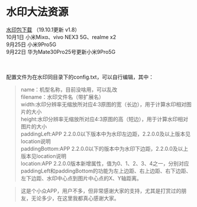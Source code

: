# 水印大法资源

[水印包下载](https://pan.baidu.com/s/168mQ-hGTKaOhOqZ3P8Q4gg) （19.10.1更新 v1.8）<br/>
10月1日 小米Mixα、vivo NEX3 5G、realme x2<br/>
9月25日 小米9Pro5G<br/>
9月22日 华为Mate30Pro25号更新小米9Pro5G<br/><br/><br/>

配置文件为在水印同目录下的config.txt，可以自行编辑，其中：<br/>
>name：机型名称，目前没啥用，可以乱改<br/>
>filename：水印文件名（带扩展名）<br/>
>width:水印分辨率无缩放所对应4:3原图的宽（长边），用于计算水印相对图片的大小<br/>
>height:水印分辨率无缩放所对应4:3原图的高（短边），用于计算水印相对图片的大小<br/>
>paddingLeft:APP 2.2.0.0以下版本中为水印左边距，2.2.0.0及以上版本见location说明<br/>
>paddingBottom:APP 2.2.0.0以下的版本中为水印下边距，2.2.0.0及以上版本见location说明<br/>
>location:APP 2.2.0.0版本新增属性，值为0、1、2、3、4之一，分别对应paddingLeft和paddingBottom的功能为左上边距、右上边距、右下边距、左下边距、水印中心点到图片中心点的X、Y轴距离。<br/>

> 这是个小众APP，用户不多，但非常感谢大家的支持，尤其是打赏过的朋友，无论多少，在这里我都真心感谢大家。
